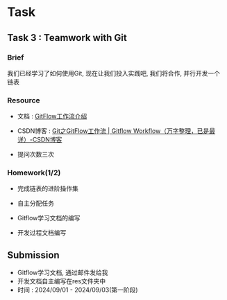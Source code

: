# Task 

## Task 3 : Teamwork with Git

### Brief

我们已经学习了如何使用Git, 现在让我们投入实践吧, 我们将合作, 并行开发一个链表

### Resource

- 文档 : [GitFlow工作流介绍](GitFlow.md)

- CSDN博客 : [Git之GitFlow工作流 | Gitflow Workflow（万字整理，已是最详）-CSDN博客](https://blog.csdn.net/sunyctf/article/details/130587970)

- 提问次数三次

### Homework(1/2)

- 完成链表的进阶操作集

- 自主分配任务
- Gitflow学习文档的编写
- 开发过程文档编写

## Submission

- Gitflow学习文档, 通过邮件发给我
- 开发文档自主编写在res文件夹中
- 时间 : 2024/09/01 - 2024/09/03(第一阶段)
